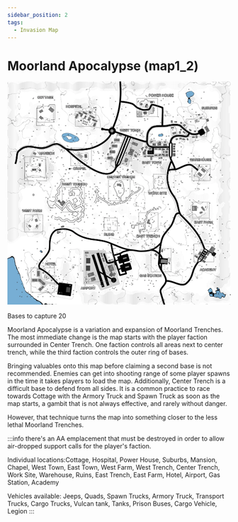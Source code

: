 ```yaml
---
sidebar_position: 2
tags:
  - Invasion Map
---
```

# Moorland Apocalypse (map1_2)


![](./img/Map1blabels.webp)

Bases to capture	20

Moorland Apocalypse is a variation and expansion of Moorland Trenches. The most immediate change is the map starts with the player faction surrounded in Center Trench. One faction controls all areas next to center trench, while the third faction controls the outer ring of bases.

Bringing valuables onto this map before claiming a second base is not recommended. Enemies can get into shooting range of some player spawns in the time it takes players to load the map. Additionally, Center Trench is a difficult base to defend from all sides. It is a common practice to race towards Cottage with the Armory Truck and Spawn Truck as soon as the map starts, a gambit that is not always effective, and rarely without danger.

However, that technique turns the map into something closer to the less lethal Moorland Trenches.

:::info
there's an AA emplacement that must be destroyed in order to allow air-dropped support calls for the player's faction.

Individual locations:Cottage, Hospital, Power House, Suburbs, Mansion, Chapel, West Town, East Town, West Farm, West Trench, Center Trench, Work Site, Warehouse, Ruins, East Trench, East Farm, Hotel, Airport, Gas Station, Academy

Vehicles available: Jeeps, Quads, Spawn Trucks, Armory Truck, Transport Trucks, Cargo Trucks, Vulcan tank, Tanks, Prison Buses, Cargo Vehicle, Legion
:::
